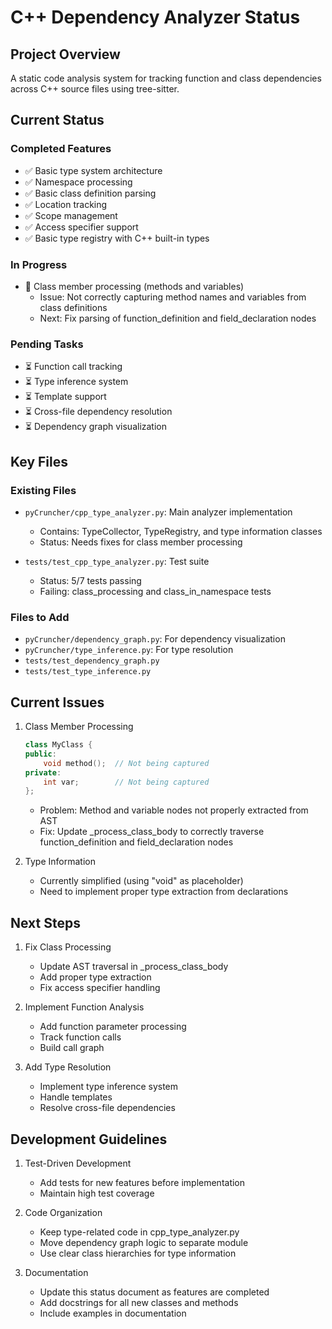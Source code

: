 # C++ Dependency Analyzer Status

## Project Overview
A static code analysis system for tracking function and class dependencies across C++ source files using tree-sitter.

## Current Status

### Completed Features
- ✅ Basic type system architecture
- ✅ Namespace processing
- ✅ Basic class definition parsing
- ✅ Location tracking
- ✅ Scope management
- ✅ Access specifier support
- ✅ Basic type registry with C++ built-in types

### In Progress
- 🔄 Class member processing (methods and variables)
  - Issue: Not correctly capturing method names and variables from class definitions
  - Next: Fix parsing of function_definition and field_declaration nodes

### Pending Tasks
- ⏳ Function call tracking
- ⏳ Type inference system
- ⏳ Template support
- ⏳ Cross-file dependency resolution
- ⏳ Dependency graph visualization

## Key Files

### Existing Files
- `pyCruncher/cpp_type_analyzer.py`: Main analyzer implementation
  - Contains: TypeCollector, TypeRegistry, and type information classes
  - Status: Needs fixes for class member processing

- `tests/test_cpp_type_analyzer.py`: Test suite
  - Status: 5/7 tests passing
  - Failing: class_processing and class_in_namespace tests

### Files to Add
- `pyCruncher/dependency_graph.py`: For dependency visualization
- `pyCruncher/type_inference.py`: For type resolution
- `tests/test_dependency_graph.py`
- `tests/test_type_inference.py`

## Current Issues

1. Class Member Processing
   ```cpp
   class MyClass {
   public:
       void method();  // Not being captured
   private:
       int var;        // Not being captured
   };
   ```
   - Problem: Method and variable nodes not properly extracted from AST
   - Fix: Update _process_class_body to correctly traverse function_definition and field_declaration nodes

2. Type Information
   - Currently simplified (using "void" as placeholder)
   - Need to implement proper type extraction from declarations

## Next Steps

1. Fix Class Processing
   - Update AST traversal in _process_class_body
   - Add proper type extraction
   - Fix access specifier handling

2. Implement Function Analysis
   - Add function parameter processing
   - Track function calls
   - Build call graph

3. Add Type Resolution
   - Implement type inference system
   - Handle templates
   - Resolve cross-file dependencies

## Development Guidelines

1. Test-Driven Development
   - Add tests for new features before implementation
   - Maintain high test coverage

2. Code Organization
   - Keep type-related code in cpp_type_analyzer.py
   - Move dependency graph logic to separate module
   - Use clear class hierarchies for type information

3. Documentation
   - Update this status document as features are completed
   - Add docstrings for all new classes and methods
   - Include examples in documentation
